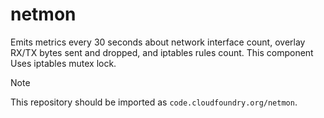 # netmon

Emits metrics every 30 seconds about network interface count, overlay RX/TX bytes sent and dropped, and iptables rules count. This component Uses iptables mutex lock.

> [!NOTE]
>
> This repository should be imported as `code.cloudfoundry.org/netmon`.
